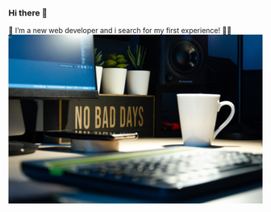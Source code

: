 ### Hi there 👋

🌱 I’m a new web developer and i search for my first experience! 🕵️‍♀️
 ![Cover](https://github.com/Yzette/Yzette/blob/main/developer.jpg)



<!--
**Yzette/Yzette** is a ✨ _special_ ✨ repository because its `README.md` (this file) appears on your GitHub profile.

Here are some ideas to get you started:

- 🔭 I’m currently working on ...
- 🌱 I’m currently learning ...
- 👯 I’m looking to collaborate on ...
- 🤔 I’m looking for help with ...
- 💬 Ask me about ...
- 📫 How to reach me: ...
- 😄 Pronouns: ...
- ⚡ Fun fact: ...
-->
